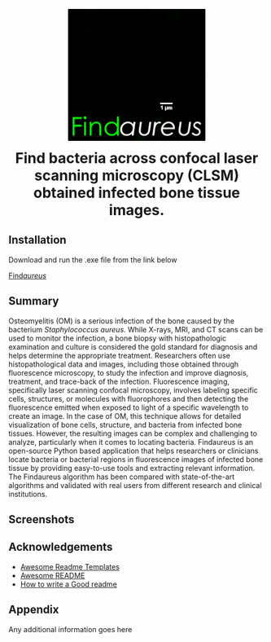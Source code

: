 <p align="center">
<img src = "https://github.com/shibarjun/FindAureus/blob/main/IconsGUI/Findaureus_icon_readme.gif" />
</p>

<h1 align="center" style="margin-top: 0px;">Find bacteria across confocal laser scanning microscopy (CLSM) obtained infected bone tissue images.</h1>

## Installation

Download and run the .exe file from the link below

[Find*aureus*](https://imagein.bmd-software.com/s/pA2L6uVsXu9ICGn)
    
## Summary

Osteomyelitis (OM) is a serious infection of the bone caused by the bacterium *Staphylococcus aureus*. While X-rays, MRI, and CT scans can be used to monitor the infection, a bone biopsy with histopathologic examination and culture is considered the gold standard for diagnosis and helps determine the appropriate treatment. Researchers often use histopathological data and images, including those obtained through fluorescence microscopy, to study the infection and improve diagnosis, treatment, and trace-back of the infection. Fluorescence imaging, specifically laser scanning confocal microscopy, involves labeling specific cells, structures, or molecules with fluorophores and then detecting the fluorescence emitted when exposed to light of a specific wavelength to create an image. In the case of OM, this technique allows for detailed visualization of bone cells, structure, and bacteria from infected bone tissues. However, the resulting images can be complex and challenging to analyze, particularly when it comes to locating bacteria. Findaureus is an open-source Python based application that helps researchers or clinicians locate bacteria or bacterial regions in fluorescence images of infected bone tissue by providing easy-to-use tools and extracting relevant information. The Findaureus algorithm has been compared with state-of-the-art algorithms and validated with real users from different research and clinical institutions.



## Screenshots




## Acknowledgements

 - [Awesome Readme Templates](https://awesomeopensource.com/project/elangosundar/awesome-README-templates)
 - [Awesome README](https://github.com/matiassingers/awesome-readme)
 - [How to write a Good readme](https://bulldogjob.com/news/449-how-to-write-a-good-readme-for-your-github-project)


## Appendix

Any additional information goes here


